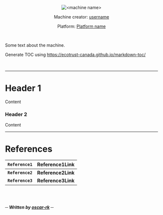 <p align="center"><img src="<banner link>" alt="<machine name>"></img></p>
<p align="center">Machine creator: <a href="<profile link>">username</a></p>
<p align="center">Platform: <a href="<url>">Platform name</a></p>

<br>

Some text about the machine.

Generate TOC using https://ecotrust-canada.github.io/markdown-toc/

<br>

---

# Header 1

Content

### Header 2

Content

---

# References

|__`Reference1`__|__Reference1Link__|
|:-|:-|
|__`Reference2`__|__Reference2Link__|
|__`Reference3`__|__Reference3Link__|

<br>
<br>

___─ Written by <a href="https://github.com/oscar-rk">oscar-rk</a> ─___
